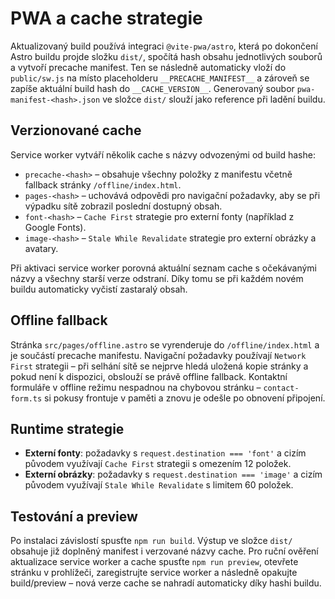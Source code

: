 # PWA a cache strategie

Aktualizovaný build používá integraci `@vite-pwa/astro`, která po dokončení Astro buildu projde složku `dist/`, spočítá hash obsahu jednotlivých souborů a vytvoří precache manifest. Ten se následně automaticky vloží do `public/sw.js` na místo placeholderu `__PRECACHE_MANIFEST__` a zároveň se zapíše aktuální build hash do `__CACHE_VERSION__`. Generovaný soubor `pwa-manifest-<hash>.json` ve složce `dist/` slouží jako reference při ladění buildu.

## Verzionované cache
Service worker vytváří několik cache s názvy odvozenými od build hashe:

- `precache-<hash>` – obsahuje všechny položky z manifestu včetně fallback stránky `/offline/index.html`.
- `pages-<hash>` – uchovává odpovědi pro navigační požadavky, aby se při výpadku sítě zobrazil poslední dostupný obsah.
- `font-<hash>` – `Cache First` strategie pro externí fonty (například z Google Fonts).
- `image-<hash>` – `Stale While Revalidate` strategie pro externí obrázky a avatary.

Při aktivaci service worker porovná aktuální seznam cache s očekávanými názvy a všechny starší verze odstraní. Díky tomu se při každém novém buildu automaticky vyčistí zastaralý obsah.

## Offline fallback
Stránka `src/pages/offline.astro` se vyrenderuje do `/offline/index.html` a je součástí precache manifestu. Navigační požadavky používají `Network First` strategii – při selhání sítě se nejprve hledá uložená kopie stránky a pokud není k dispozici, obslouží se právě offline fallback. Kontaktní formuláře v offline režimu nespadnou na chybovou stránku – `contact-form.ts` si pokusy frontuje v paměti a znovu je odešle po obnovení připojení.

## Runtime strategie
- **Externí fonty**: požadavky s `request.destination === 'font'` a cizím původem využívají `Cache First` strategii s omezením 12 položek.
- **Externí obrázky**: požadavky s `request.destination === 'image'` a cizím původem využívají `Stale While Revalidate` s limitem 60 položek.

## Testování a preview
Po instalaci závislostí spusťte `npm run build`. Výstup ve složce `dist/` obsahuje již doplněný manifest i verzované názvy cache. Pro ruční ověření aktualizace service worker a cache spusťte `npm run preview`, otevřete stránku v prohlížeči, zaregistrujte service worker a následně opakujte build/preview – nová verze cache se nahradí automaticky díky hashi buildu.

